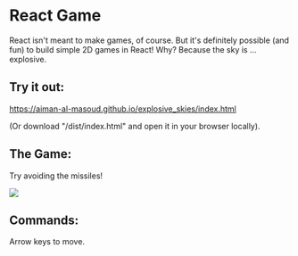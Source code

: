 # React Game

React isn't meant to make games, of course. But it's definitely possible (and fun) to build simple 2D games in React! Why? Because the sky is ... explosive.

## Try it out:

<a href="https://aiman-al-masoud.github.io/explosive_skies/index.html
">https://aiman-al-masoud.github.io/explosive_skies/index.html</a>

(Or download "/dist/index.html" and open it in your browser locally).


## The Game:
Try avoiding the missiles!

<img src="./src/res/demo.gif"></img>


## Commands:
Arrow keys to move.




